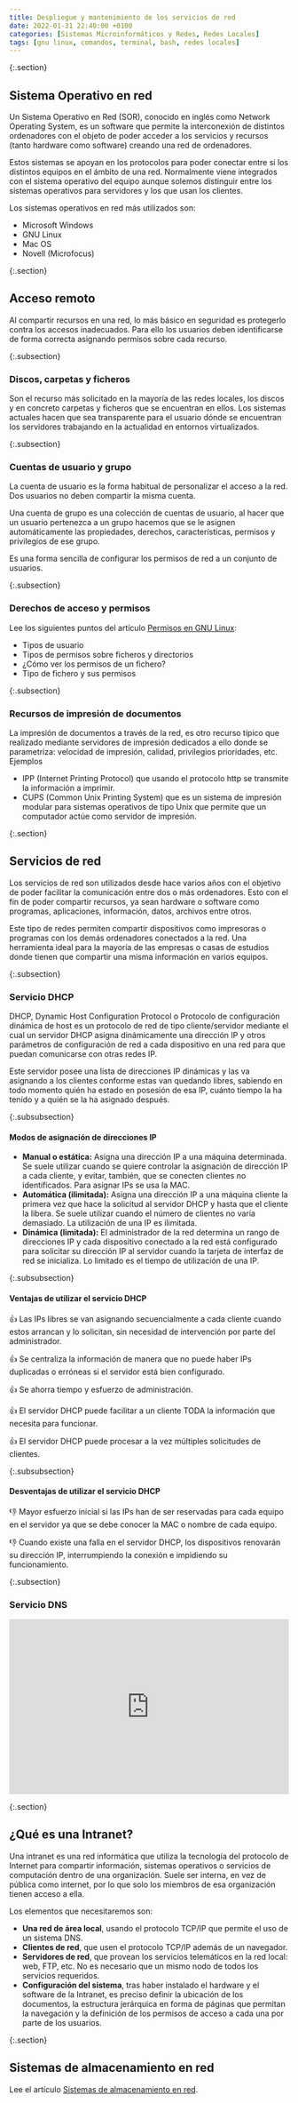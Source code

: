 ```yaml
---
title: Despliegue y mantenimiento de los servicios de red
date: 2022-01-31 22:40:00 +0100
categories: [Sistemas Microinformáticos y Redes, Redes Locales]
tags: [gnu linux, comandos, terminal, bash, redes locales]
---
```


{:.section}
## Sistema Operativo en red

Un Sistema Operativo en Red (SOR), conocido en inglés como Network Operating System, es un software que permite la interconexión de distintos ordenadores con el objeto de poder acceder a los servicios y recursos (tanto hardware como software) creando una red de ordenadores.

Estos sistemas se apoyan en los protocolos para poder conectar entre si los distintos equipos en el ámbito de una red. Normalmente viene integrados con el sistema operativo del equipo aunque solemos distinguir entre los sistemas operativos para servidores y los que usan los clientes. 

Los sistemas operativos en red más utilizados son:

- Microsoft Windows
- GNU Linux
- Mac OS
- Novell (Microfocus)

{:.section}
## Acceso remoto

Al compartir recursos en una red, lo más básico en seguridad es protegerlo contra los accesos inadecuados. Para ello los usuarios deben identificarse de forma correcta asignando permisos sobre cada recurso.

{:.subsection}
### Discos, carpetas y ficheros

Son el recurso más solicitado en la mayoría de las redes locales, los discos y en concreto carpetas y ficheros que se encuentran en ellos. Los sistemas actuales hacen que sea transparente para el usuario dónde se encuentran los servidores trabajando en la actualidad en entornos virtualizados.

{:.subsection}
### Cuentas de usuario y grupo

La cuenta de usuario es la forma habitual de personalizar el acceso a la red. Dos usuarios no deben compartir la misma cuenta.

Una cuenta de grupo es una colección de cuentas de usuario, al hacer que un usuario pertenezca a un grupo hacemos que se le asignen automáticamente las propiedades, derechos, características, permisos y privilegios de ese grupo.

Es una forma sencilla de configurar los permisos de red a un conjunto de usuarios.

{:.subsection}
### Derechos de acceso y permisos

Lee los siguientes puntos del artículo [Permisos en GNU Linux](/posts/permisos-gnu-linux/):

- Tipos de usuario
- Tipos de permisos sobre ficheros y directorios
- ¿Cómo ver los permisos de un fichero?
- Tipo de fichero y sus permisos

{:.subsection}
### Recursos de impresión de documentos

La impresión de documentos a través de la red, es otro recurso típico que realizado  mediante servidores de impresión dedicados a ello donde se parametriza: velocidad de impresión, calidad, privilegios prioridades, etc. Ejemplos

- IPP (Internet Printing Protocol) que usando el protocolo http se transmite la información a imprimir.
- CUPS (Common Unix Printing System) que es un sistema de impresión modular para sistemas operativos de tipo Unix que permite que un computador actúe como servidor de impresión.

{:.section}
## Servicios de red

Los servicios de red son utilizados desde hace varios años con el objetivo de poder facilitar la comunicación entre dos o más ordenadores. Esto con el fin de poder compartir recursos, ya sean hardware o software como programas, aplicaciones, información, datos, archivos entre otros.

Este tipo de redes permiten compartir dispositivos como impresoras o programas con los demás ordenadores conectados a la red. Una herramienta ideal para la mayoría de las empresas o casas de estudios donde tienen que compartir una misma información en varios equipos.

{:.subsection}
### Servicio DHCP

DHCP, Dynamic Host Configuration Protocol o Protocolo de configuración dinámica de host es un protocolo de red de tipo cliente/servidor mediante el cual un servidor DHCP asigna dinámicamente una dirección IP y otros parámetros de configuración de red a cada dispositivo en una red para que puedan comunicarse con otras redes IP.

Este servidor posee una lista de direcciones IP dinámicas y las va asignando a los clientes conforme estas van quedando libres, sabiendo en todo momento quién ha estado en posesión de esa IP, cuánto tiempo la ha tenido y a quién se la ha asignado después.

{:.subsubsection}
#### Modos de asignación de direcciones IP

- **Manual o estática:** Asigna una dirección IP a una máquina determinada. Se suele utilizar cuando se quiere controlar la asignación de dirección IP a cada cliente, y evitar, también, que se conecten clientes no identificados. Para asignar IPs se usa la MAC.
- **Automática (ilimitada):** Asigna una dirección IP a una máquina cliente la primera vez que hace la solicitud al servidor DHCP y hasta que el cliente la libera. Se suele utilizar cuando el número de clientes no varía demasiado. La utilización de una IP es ilimitada.
- **Dinámica (limitada):** El administrador de la red determina un rango de direcciones IP y cada dispositivo conectado a la red está configurado para solicitar su dirección IP al servidor cuando la tarjeta de interfaz de red se inicializa. Lo limitado es el tiempo de utilización de una IP.

{:.subsubsection}
#### Ventajas de utilizar el servicio DHCP

👍 Las IPs libres se van asignando secuencialmente a cada cliente cuando estos arrancan y lo solicitan, sin necesidad de intervención por parte del administrador.

👍 Se centraliza la información de manera que no puede haber IPs duplicadas o erróneas si el servidor está bien configurado.

👍 Se ahorra tiempo y esfuerzo de administración.

👍 El servidor DHCP puede facilitar a un cliente TODA la información que necesita para funcionar.

👍 El servidor DHCP puede procesar a la vez múltiples solicitudes de clientes.

{:.subsubsection}
#### Desventajas de utilizar el servicio DHCP

👎 Mayor esfuerzo inicial si las IPs han de ser reservadas para cada equipo en el servidor ya que se debe conocer la MAC o nombre de cada equipo.

👎 Cuando existe una falla en el servidor DHCP, los dispositivos renovarán su dirección IP, interrumpiendo la conexión e impidiendo su funcionamiento.

{:.subsection}
### Servicio DNS

<iframe width="100%" height="315" src="https://www.youtube.com/embed/VpTIvKhSUj4" title="YouTube video player" frameborder="0" allow="accelerometer; autoplay; clipboard-write; encrypted-media; gyroscope; picture-in-picture" allowfullscreen></iframe>

{:.section}
## ¿Qué es una Intranet?

Una intranet es una red informática que utiliza la tecnología del protocolo de Internet para compartir información, sistemas operativos o servicios de computación dentro de una organización. Suele ser interna, en vez de pública como internet, por lo que solo los miembros de esa organización tienen acceso a ella. 

Los elementos que necesitaremos son: 

- **Una red de área local**, usando el protocolo TCP/IP que permite el uso de un sistema DNS.
- **Clientes de red**, que usen el protocolo TCP/IP además de un navegador.
- **Servidores de red**, que provean los servicios telemáticos en la red local: web, FTP, etc. No es necesario que un mismo nodo de todos los servicios requeridos.
- **Configuración del sistema**, tras haber instalado el hardware y el software de la Intranet, es preciso definir la ubicación de los documentos, la estructura jerárquica en forma de páginas que permitan la navegación y la definición de los permisos de acceso a cada una por parte de los usuarios.

{:.section}
## Sistemas de almacenamiento en red

Lee el artículo [Sistemas de almacenamiento en red](/posts/teoria-sistemas-de-almacenamiento-en-red/).